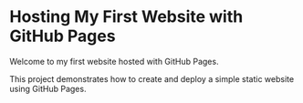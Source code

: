 # Hosting My First Website with GitHub Pages

Welcome to my first website hosted with GitHub Pages. 

This project demonstrates how to create and deploy a simple static website using GitHub Pages. 
